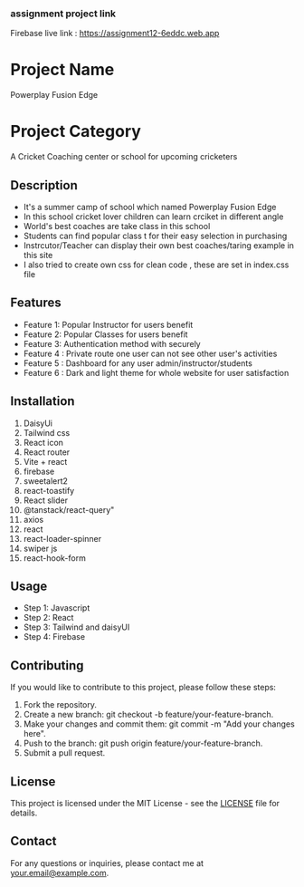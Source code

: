 ###  assignment project link

Firebase live link : https://assignment12-6eddc.web.app

# Project Name
Powerplay Fusion Edge

# Project Category
A Cricket Coaching center or school for upcoming cricketers

## Description
* It's a summer camp of school which named Powerplay Fusion Edge
* In this school cricket lover children can learn crciket in different angle
* World's best coaches are take class in this school
* Students can find popular class t for their easy selection in purchasing
* Instrcutor/Teacher can display their own best coaches/taring example in this site
* I also tried to create own css for clean code , these are set in index.css file

## Features
- Feature 1: Popular Instructor for users benefit
- Feature 2: Popular Classes for users benefit
- Feature 3: Authentication method with securely
- Feature 4 : Private route one user can not see other user's activities
- Feature 5 : Dashboard for any user admin/instructor/students
- Feature 6 : Dark and light theme for whole website for user satisfaction 

## Installation

1. DaisyUi
2. Tailwind css
3. React  icon
5. React router
6. Vite + react
7. firebase
8. sweetalert2
9. react-toastify
10. React slider
11. @tanstack/react-query"
12. axios
13. react
14. react-loader-spinner
15. swiper js
16. react-hook-form
  
    

## Usage
- Step 1: Javascript
- Step 2: React
- Step 3: Tailwind and daisyUI
- Step 4: Firebase

## Contributing
If you would like to contribute to this project, please follow these steps:
1. Fork the repository.
2. Create a new branch: git checkout -b feature/your-feature-branch.
3. Make your changes and commit them: git commit -m "Add your changes here".
4. Push to the branch: git push origin feature/your-feature-branch.
5. Submit a pull request.

## License
This project is licensed under the MIT License - see the [LICENSE](LICENSE) file for details.

## Contact
For any questions or inquiries, please contact me at [your.email@example.com](mailto:your.email@example.com).
